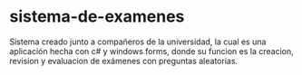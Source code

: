# sistema-de-examenes
Sistema creado junto a compañeros de la universidad, la cual es una aplicación hecha con c# y windows forms, donde su funcion es la creacion, revision y evaluacion de exámenes con preguntas aleatorias.
